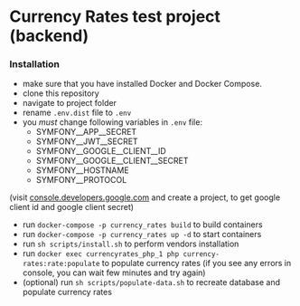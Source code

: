 # Currency Rates test project (backend)

### Installation

 - make sure that you have installed Docker and Docker Compose.
 - clone this repository
 - navigate to project folder
 - rename `.env.dist` file to `.env`
 - you *must* change following variables in `.env` file:
    - SYMFONY__APP__SECRET
    - SYMFONY__JWT__SECRET
    - SYMFONY__GOOGLE__CLIENT__ID
    - SYMFONY__GOOGLE__CLIENT__SECRET
    - SYMFONY__HOSTNAME
    - SYMFONY__PROTOCOL

 (visit [console.developers.google.com](https://console.developers.google.com) and create a project, to get google client id and google client secret)
 - run `docker-compose -p currency_rates build` to build containers
 - run `docker-compose -p currency_rates up -d` to start containers
 - run `sh scripts/install.sh` to perform vendors installation
 - run `docker exec currencyrates_php_1 php currency-rates:rate:populate` to populate currency rates (if you see any errors in console, you can wait few minutes and try again)
 - (optional) run `sh scripts/populate-data.sh` to recreate database and populate currency rates
